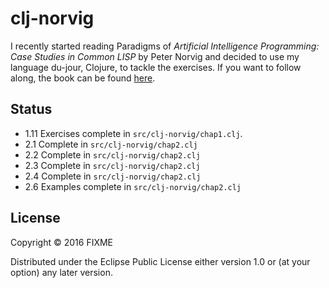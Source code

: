 # clj-norvig

I recently started reading Paradigms of _Artificial Intelligence Programming: Case Studies in Common LISP_
by Peter Norvig and decided to use my language du-jour, Clojure, to tackle the exercises. If
you want to follow along, the book can be found [here](http://www.amazon.com/Paradigms-Artificial-Intelligence-Programming-Studies/dp/1558601910/ref=asap_bc?ie=UTF8).

##  Status

 * 1.11 Exercises complete in `src/clj-norvig/chap1.clj`.
 * 2.1 Complete in `src/clj-norvig/chap2.clj`
 * 2.2 Complete in `src/clj-norvig/chap2.clj`
 * 2.3 Complete in `src/clj-norvig/chap2.clj`
 * 2.4 Complete in `src/clj-norvig/chap2.clj`
 * 2.6 Examples complete in `src/clj-norvig/chap2.clj`

## License

Copyright © 2016 FIXME

Distributed under the Eclipse Public License either version 1.0 or (at
your option) any later version.
